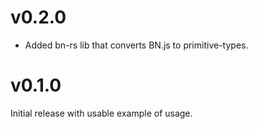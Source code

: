 # v0.2.0

* Added bn-rs lib that converts BN.js to primitive-types.
# v0.1.0

Initial release with usable example of usage.